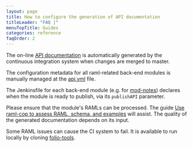 ```yaml
---
layout: page
title: How to configure the generation of API documentation
titleLeader: "FAQ |"
menuTopTitle: Guides
categories: reference
faqOrder: 2
---
```


The on-line [API documentation](/reference/api/) is automatically generated by the continuous integration system when changes are merged to master.

The configuration metadata for all raml-related back-end modules is manually managed at the [api.yml](https://github.com/folio-org/folio-org.github.io/blob/master/_data/api.yml) file.

The Jenkinsfile for each back-end module (e.g. for [mod-notes](https://github.com/folio-org/mod-notes/blob/master/Jenkinsfile)) declares when the module is ready to publish, via its `publishAPI` parameter.

Please ensure that the module's RAMLs can be processed. The guide [Use raml-cop to assess RAML, schema, and examples](/guides/raml-cop/) will assist.
The quality of the generated documentation depends on its input.

Some RAML issues can cause the CI system to fail.
It is available to run locally by cloning [folio-tools](https://github.com/folio-org/folio-tools).
